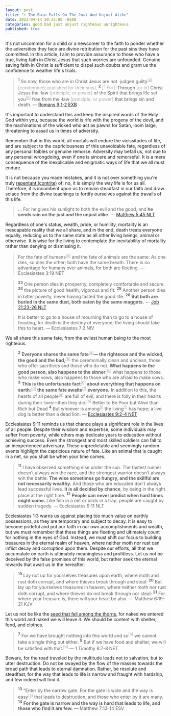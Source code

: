 ```yaml
---
layout: post
title: "☔ The Rain Falls On The Just And Unjust Alike"
date: 2023-04-14 20:35:00 -0500
categories: good bad just unjust righteous unrighteous
published: true
---
```


<!-- <span style="font-style:Italic;font-size:2em;color:Black;">⛆ The Rain Falls On The Just And Unjust Alike</span> -->

<!-- 
> For God shows no partiality. &mdash; Romans 2:11 ESV
> For there is no partiality with God. &mdash; Romans 2:11 NET
> For God does not show favoritism. &mdash; Romans 2:11 NLT 
-->

<!-- It's common for a child, or one who is new to the faith, to wonder whether or not the hardships that they endure are the result of judgments against them for the sins that they have committed during their life. I'm writing this article to reassure you that this type of worry is unwarranted for all who are truly in Christ Jesus. Those with a genuine saving faith, a living faith. -->

It's not uncommon for a child or a newcomer to the faith to ponder whether the adversities they face are divine retribution for the past sins they have committed. In this article, I aim to provide assurance to those who have a true, living faith in Christ Jesus that such worries are unfounded. Genuine saving faith in Christ is sufficient to dispel such doubts and grant us the confidence to weather life's trials.

> <sup style="font-weight:bold;">1</sup> So now, those who are in Christ Jesus are not ·judged guilty<sup><a href="https://www.biblegateway.com/passage/?search=Romans+8%3A1-2&version=NET;EXB" style="color:#A8A8A8;">[a]</a></sup> <span style="color:#A8A8A8;">[condemned; punished for their sins]</span>. <sup style="font-weight:bold;">2</sup> <span style="color:#A8A8A8;">[<sup>L</sup> For]</span> ·Through <span style="color:#A8A8A8;">[or In]</span> Christ Jesus the ·law <span style="color:#A8A8A8;">[principle; or power]</span> of the Spirit that brings life set you<sup><a href="https://www.biblegateway.com/passage/?search=Romans+8%3A1-2&version=NET;EXB" style="color:#A8A8A8;">[b]</a></sup> free from the ·law <span style="color:#A8A8A8;">[principle; or power]</span> that brings sin and death. &mdash; [Romans 9:1-2 EXB](https://www.biblegateway.com/passage/?search=Romans+8%3A1-2&version=NET;EXB)

It's important to understand this and keep the inspired words of the Holy God within you, because the world is rife with the progeny of the devil, and the machinations of the wicked who act as pawns for Satan, loom large, threatening to assail us in times of adversity. 

Remember that in this world, all mortals will endure the vicissitudes of life, and are subject to the capriciousness of this unavoidable fate, regardless of any personal foibles or genuine remorse. Adversity may befall us, not due to any personal wrongdoing, even if one is sincere and remorseful. It is a mere consequence of the inexplicable and enigmatic ways of life that we all must endure. 

It is not because you made mistakes, and it is not over something you're truly [repentant (contrite)](https://bit.ly/3IchrbQ) of; no, it is simply the way life is for us all. Therefore, it is incumbent upon us to remain steadfast in our faith and draw solace from the divine teachings to fortify ourselves against the travails of this life.

<!-- whom Satan manipulates as pawns to assail us in times of adversity. -->


<!-- the machinations of the wicked, who act as pawns for the adversary, loom large, threatening to assail us in times of hardship. -->


<!-- The vicissitudes of fate spare no one, and the machinations of the wicked, who act as pawns for the adversary, loom large, threatening to assail us in times of hardship. -->

<!-- It is imperative to recognize that life's afflictions are not necessarily the result of personal failings, even for the sincere and penitent. Such tribulations are often an unavoidable aspect of existence, to which we are all subject. -->

<!-- Adversity may befall us, not due to any personal wrongdoing, even if one is sincere and remorseful. It is a mere consequence of the inexplicable and enigmatic ways of life that we all must endure. The vicissitudes of fate spare no one, and the machinations of the wicked, who act as pawns for the adversary, loom large, threatening to assail us in times of hardship. -->


<!-- It should be noted that afflictions that come one's way are not necessarily a consequence of personal shortcomings, even if one is sincere and truly repentant. -->



<!-- However, we must bear in mind that all mortals are subject to the capriciousness of fate, regardless of any personal foibles or genuine remorse. -->
 
<!-- Yet, we must bear in mind that all mortals are subject to the caprices of fate, regardless of any personal foibles or genuine remorse.  -->



<!-- It is imperative to preserve the divine words within oneself, for the world is inundated with the offspring of Satan, whom he manipulates as his pawns to assail us during times of adversity.  -->

<!-- However, we must bear in mind that all mortals are subject to the capriciousness of fate, regardless of any personal foibles or genuine remorse. Therefore, it is incumbent upon us to remain steadfast in our faith and draw solace from divine teachings to fortify ourselves against the vicissitudes of life. It should be noted that afflictions that come one's way are not necessarily a consequence of personal shortcomings, even if one is sincere and truly repentant. -->

> ... For he gives his sunlight to both the evil and the good, and **he sends rain on the just and the unjust alike**. &mdash; [Matthew 5:45 NLT](https://www.biblegateway.com/passage/?search=Matthew+5:45&version=ESV;NLT)

Regardless of one's status, wealth, pride, or humility, mortality is an inescapable reality that we all share, and in the end, death treats everyone equally, reducing us to the same state as all other living beings, animal or otherwise. It is wise for the living to contemplate the inevitability of mortality rather than denying or dismissing it. 

<!-- for this awareness can inspire us to live with greater purpose, cherish each moment, and leave a meaningful legacy behind. -->

<!-- No matter who you are, how rich or poor, how prideful you have become, or how humble, you will all die like the animals do. It is better that the living consider this reality than to be naive and oblivious to it. -->

> For the fate of humans<sup><a href="https://www.biblegateway.com/passage/?search=Ecclesiastes+3:19&version=NET" style="color:#A8A8A8;">[a]</a></sup> and the fate of animals are the same: As one dies, so dies the other; both have the same breath. There is no advantage for humans over animals, for both are fleeting. &mdash; Ecclesiastes 3:19 NET

> <sup style="font-weight:bold;">23</sup> One person dies in prosperity, completely comfortable and secure, <sup style="font-weight:bold;">24</sup> the picture of good health, vigorous and fit. <sup style="font-weight:bold;">25</sup> Another person dies in bitter poverty, never having tasted the good life. <sup style="font-weight:bold;">26</sup> **But both are buried in the same dust, both eaten by the same maggots.** &mdash; [Job 21:23-26 NLT](https://www.biblegateway.com/passage/?search=Job+21%3A23-26&version=EXB;NLT)

<!-- > It is better to go to the house of mourning than to go to the house of feasting, for this is the end of all mankind, and the living will lay it to heart. &mdash; Ecclesiastes 7:2 ESV -->

> It is better to go to a house of mourning than to go to a house of feasting, for death is the destiny of everyone; the living should take this to heart. &mdash; Ecclesiastes 7:2 NIV

<!-- > Everyone shares the same fate<sup><a href="https://www.biblegateway.com/passage/?search=Ecc+9%3A2-4&version=NET;EXB" style="color:#A8A8A8;">[a]</a></sup> — the righteous and the wicked, the good and the bad,<sup><a href="https://www.biblegateway.com/passage/?search=Ecc+9%3A2-4&version=NET;EXB" style="color:#A8A8A8;">[b]</a></sup> ... &mdash; [Ecclesiastes 9:2 NET](https://www.biblegateway.com/passage/?search=Ecc+9%3A2&version=ESV;NET;EXB;NLT) -->

We all share this same fate, from the evilest human being to the most righteous. 

<!-- Divine providence is a universal force that operates beyond the scope of human morality, impacting all persons, from the most righteous to the most depraved. This immutable force shows no partiality, rendering all lives equal in the God's omniscient gaze. -->

<!-- Existential destiny is a cosmic force that transcends the moral spectrum of humanity, affecting all individuals, from the most virtuous to the most nefarious. This immutable force of fate imparts no favoritism, rendering all lives equal in its omniscient gaze. -->

> <sup style="font-weight:bold;">2</sup> <span style="font-weight:bold;">Everyone shares the same fate</span><sup><a href="https://www.biblegateway.com/passage/?search=Ecc+9%3A2-4&version=NET;EXB" style="color:#A8A8A8;">[a]</a></sup><span style="font-weight:bold;">— the righteous and the wicked, the good and the bad,</span><sup><a href="https://www.biblegateway.com/passage/?search=Ecc+9%3A2-4&version=NET;EXB" style="color:#A8A8A8;">[b]</a></sup> the ceremonially clean and unclean, those who offer sacrifices and those who do not. <span style="font-weight:bold;">What happens to the good person, also happens to the sinner</span>;<sup><a href="https://www.biblegateway.com/passage/?search=Ecc+9%3A2-4&version=NET;EXB" style="color:#A8A8A8;">[c]</a></sup> what happens to those who make vows, also happens to those who are afraid to make vows. <sup style="font-weight:bold;">3</sup> <span style="font-weight:bold;">This is the unfortunate fact</span><sup><a href="https://www.biblegateway.com/passage/?search=Ecc+9%3A2-4&version=NET;EXB" style="color:#A8A8A8;">[d]</a></sup> <span style="font-weight:bold;">about everything that happens on earth:</span><sup><a href="https://www.biblegateway.com/passage/?search=Ecc+9%3A2-4&version=NET;EXB" style="color:#A8A8A8;">[e]</a></sup> <span style="font-weight:bold;">the same fate awaits</span><sup><a href="https://www.biblegateway.com/passage/?search=Ecc+9%3A2-4&version=NET;EXB" style="color:#A8A8A8;">[f]</a></sup> <span style="font-weight:bold;">everyone.</span> In addition to this, the hearts of all people<sup><a href="https://www.biblegateway.com/passage/?search=Ecc+9%3A2-4&version=NET;EXB" style="color:#A8A8A8;">[g]</a></sup> are full of evil, and there is folly in their hearts during their lives—then they die.<sup><a href="https://www.biblegateway.com/passage/?search=Ecc+9%3A2-4&version=NET;EXB" style="color:#A8A8A8;">[h]</a></sup> Better to Be Poor but Alive than Rich but Dead <sup style="font-weight:bold;">4</sup> But whoever is among<sup><a href="https://www.biblegateway.com/passage/?search=Ecc+9%3A2-4&version=NET;EXB" style="color:#A8A8A8;">[i]</a></sup> the living<sup><a href="https://www.biblegateway.com/passage/?search=Ecc+9%3A2-4&version=NET;EXB" style="color:#A8A8A8;">[j]</a></sup> has hope; a live dog is better than a dead lion. &mdash; <a href="https://www.biblegateway.com/passage/?search=Ecc+9%3A2&version=ESV;NET;EXB;NLT">Ecclesiastes 9:2-4 NET</a>

<!-- Remember that there are those out there who are both wise and skilled yet suffer poverty, there are those who spend many years in education but never amount to anything, as well as elite soldiers in the prime of their lives who are done in by an amateur; this is all by chance and we can never predict when hard times will come. Like an animal that is caught in a net, so you shall be when your time comes. -->

Ecclesiastes 9:11 reminds us that chance plays a significant role in the lives of all people. Despite their wisdom and expertise, some individuals may suffer from poverty, while others may dedicate years to education without achieving success. Even the strongest and most skilled soldiers can fall to an inexperienced adversary. These unpredictable and seemingly random events highlight the capricious nature of fate. Like an animal that is caught in a net, so you shall be when your time comes.

> <sup style="font-weight:bold;">11</sup> I have observed something else under the sun. The fastest runner doesn’t always win the race, and the strongest warrior doesn’t always win the battle. <span style="font-weight:bold;">The wise sometimes go hungry, and the skillful are not necessarily wealthy.</span> And those who are educated don’t always lead successful lives. <span style="font-weight:bold;">It is all decided by chance</span>, by being in the right place at the right time. <sup style="font-weight:bold;">12</sup> <span style="font-weight:bold;">People can never predict when hard times might come.</span> Like fish in a net or birds in a trap, people are caught by sudden tragedy. &mdash; Ecclesiastes 9:11 NLT

<!-- So remember not to be fooled by the pride of this life, and instead to build your rewards in heaven, rather than on earth where the moth and rust corrupts and decays all that you have worked for that counts for nothing before God, for what do we really profit from all the hard work that we do here on earth? (Ecc 1:3 NET) -->

<!-- Remember that earthly possessions are ephemeral and futile, like everything under the sun, they are subject to decay and destruction. Therefore, it is prudent to invest in heavenly treasures, which are imperishable and everlasting, rather than amassing worldly wealth that only offers transient pleasure. As stated in Ecclesiastes 1:3, "What profit is there for a person in all his labor that he undertakes beneath the sun?" Instead, follow the teachings of Jesus in Matthew 6:19-21, who advises storing up treasures in heaven, "where moth and rust do not destroy, and where thieves do not break in and steal." -->

Ecclesiastes 1:3 warns us against placing too much value on earthly possessions, as they are temporary and subject to decay. It is easy to become prideful and put our faith in our own accomplishments and wealth, but we must remember that these things are fleeting and ultimately count for nothing in the eyes of God. Instead, we must shift our focus to building treasures in the eternal realm of heaven, where neither moth nor rust can inflict decay and corruption upon them. Despite our efforts, all that we accumulate on earth is ultimately meaningless and profitless. Let us not be deceived by the false promises of this world, but rather seek the eternal rewards that await us in the hereafter.

> <sup style="font-weight:bold;">19</sup> Lay not up for yourselves treasures upon earth, where moth and rust doth corrupt, and where thieves break through and steal: <sup style="font-weight:bold;">20</sup> But lay up for yourselves treasures in heaven, where neither moth nor rust doth corrupt, and where thieves do not break through nor steal: <sup style="font-weight:bold;">21</sup> For where your treasure is, there will your heart be also. &mdash; Matthew 6:19-21 KJV

Let us not be like the [seed that fell among the thorns](https://www.biblegateway.com/passage/?search=Matthew+13%3A1-23%3B+Luke+8%3A4-15%3B+Mark+4%3A2-20&version=NLT), for naked we entered this world and naked we will leave it. We should be content with shelter, food, and clothes.

<!-- > <sup style="font-weight:bold;">7</sup> After all, we brought nothing with us when we came into the world, and we can’t take anything with us when we leave it. <sup style="font-weight:bold;">8</sup> So if we have enough food and clothing, let us be content. &mdash; 1 Timothy 6:7-8 NLT -->

> <sup style="font-weight:bold;">7</sup> For we have brought nothing into this world and so<sup style="color:#A8A8A8;">[a]</sup> we cannot take a single thing out either. <sup style="font-weight:bold;">8</sup> But if we have food and shelter, we will be satisfied with that.<sup style="color:#A8A8A8;">[b]</sup> &mdash; 1 Timothy 6:7-8 NET

<!-- The path walked by the many will lead them to total destruction, do not follow the crowd on the wide path to hell, for narrow is the way, which leads unto life, and there will be few that find it. -->

Beware, for the road traveled by the multitude leads not to salvation, but to utter destruction. Do not be swayed by the flow of the masses towards the broad path that leads to eternal damnation. Rather, be resolute and steadfast, for the way that leads to life is narrow and fraught with hardship, and few indeed will find it.

<!-- It is the one who pleads with others, who is mocked and laughed at, persecuted and maligned, slandered and ostracized for speaking the truth, this is one who you should listen closely to and heed their words, -->

<!-- > <sup style="font-weight:bold;">13</sup> “You can enter God’s Kingdom only through the narrow gate. The highway to hell<sup style="color:#A8A8A8;">[a]</sup> is broad, and its gate is wide for the many who choose that way. <sup style="font-weight:bold;">14</sup> <span style="font-weight:bold;">But the gateway to life is very narrow and the road is difficult, and only a few ever find it.</span> &mdash; Matthew 7:13-14 NLT -->

> <sup style="font-weight:bold;">13</sup> “Enter by the narrow gate. For the gate is wide and the way is easy<sup><a href="https://www.biblegateway.com/passage/?search=Matthew+7:13-14&version=ESV;NET;EXB" style="color:#A8A8A8;">[a]</a></sup> that leads to destruction, and those who enter by it are many. <sup style="font-weight:bold;">14</sup> <span style="font-weight:bold;">For the gate is narrow and the way is hard that leads to life, and those who find it are few.</span> &mdash; Matthew 7:13-14 ESV

<script>
    var refTagger = {
        settings: {
            bibleVersion: 'ESV'
        }
    }; 

    (function(d, t) {
        var n=d.querySelector('[nonce]');
        refTagger.settings.nonce = n && (n.nonce||n.getAttribute('nonce'));
        var g = d.createElement(t), s = d.getElementsByTagName(t)[0];
        g.src = 'https://api.reftagger.com/v2/RefTagger.js';
        g.nonce = refTagger.settings.nonce;
        s.parentNode.insertBefore(g, s);
    }(document, 'script'));
</script>